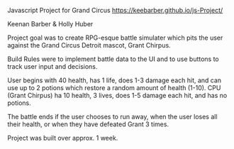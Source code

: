 Javascript Project for Grand Circus
https://keebarber.github.io/js-Project/

Keenan Barber & Holly Huber

Project goal was to create RPG-esque battle simulater which pits the user against the Grand Circus Detroit mascot, Grant Chirpus.

Build Rules were to implement battle data to the UI and to use buttons to track user input and decisions. 

User begins with 40 health, has 1 life, does 1-3 damage each hit, and can use up to 2 potions which restore a random amount of health (1-10).
CPU (Grant Chirpus) ha 10 health, 3 lives, does 1-5 damage each hit, and has no potions. 

The battle ends if the user chooses to run away, when the user loses all their health, or when they have defeated Grant 3 times. 

Project was built over approx. 1 week.
